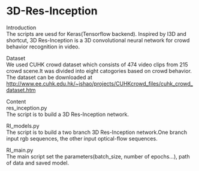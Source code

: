 # 3D-Res-Inception
Introduction  
The scripts are uesd for Keras(Tensorflow backend).
Inspired by I3D and shortcut, 3D Res-Inception is a 3D convolutional neural network for crowd behavior recognition in video.

Dataset  
We used CUHK crowd dataset which consists of 474 video clips from 215 crowd scene.It was divided into eight catogories based on crowd behavior.  
The dataset can be downloaded at 
http://www.ee.cuhk.edu.hk/~jshao/projects/CUHKcrowd_files/cuhk_crowd_dataset.htm

Content  
res_inception.py  
The script is to build a 3D Res-Inception network.

RI_models.py  
The script is to build a two branch 3D Res-Inception network.One branch input rgb sequences, the other input optical-flow sequences.

RI_main.py  
The main script set the parameters(batch_size, number of epochs...), path of data and saved model.
 
